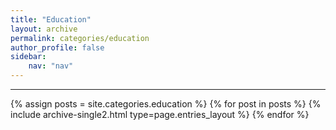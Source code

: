 ```yaml
---
title: "Education"
layout: archive
permalink: categories/education
author_profile: false
sidebar: 
    nav: "nav"
---
```


<hr>
{% assign posts = site.categories.education %}
{% for post in posts %} {% include archive-single2.html type=page.entries_layout %} {% endfor %}

